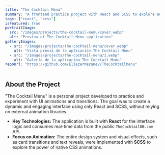 ```yaml
---
title: "The Cocktail Menu"
summary: "A frontend practice project with React and SCSS to explore advanced animations, consuming data from a public API."
tags: ["react", "scss"]
isFeatured: true
portraitImage:
  src: "/images/projects/the-cocktail-menu/cover.webp"
  alt: "Preview of The Cocktail Menu application"
galleryImages:
  - src: "/images/projects/the-cocktail-menu/cover.webp"
    alt: "Vista previa de la aplicación The Cocktail Menu"
  - src: "/images/projects/the-cocktail-menu/1.webp"
    alt: "Galería de la aplicación The Cocktail Menu"
repoUrl: "https://github.com/EliezerMezaDev/TheCocktailMenu"
---
```


## About the Project

"The Cocktail Menu" is a personal project developed to practice and experiment with UI animations and transitions. The goal was to create a dynamic and engaging interface using only React and SCSS, without relying on external animation libraries.

- **Key Technologies:** The application is built with **React** for the interface logic and consumes real-time data from the public `TheCocktailDB.com` API.
- **Focus on Animation:** The entire design system and visual effects, such as card transitions and text reveals, were implemented with **SCSS** to explore the power of native CSS animations.

